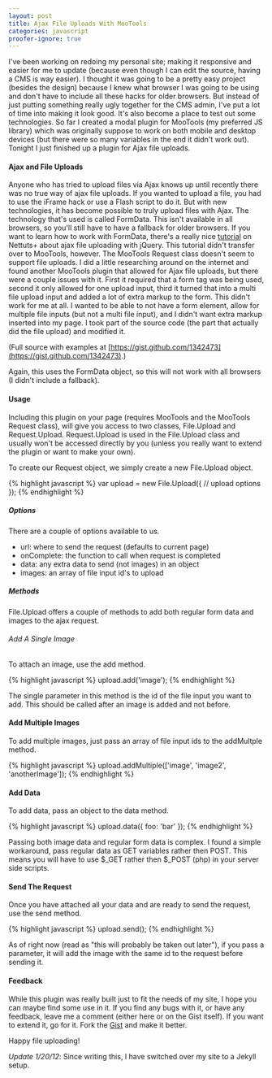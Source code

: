```yaml
---
layout: post
title: Ajax File Uploads With MooTools
categories: javascript
proofer-ignore: true
---
```

I've been working on redoing my personal site; making it responsive and easier for me to update (because even though I can edit the source, having a CMS is way easier). I thought it was going to be a pretty easy project (besides the design) because I knew what browser I was going to be using and don't have to include all these hacks for older browsers. But instead of just putting something really ugly together for the CMS admin, I've put a lot of time into making it look good. It's also become a place to test out some technologies. So far I created a modal plugin for MooTools (my preferred JS library) which was originally suppose to work on both mobile and desktop devices (but there were so many variables in the end it didn't work out). Tonight I just finished up a plugin for Ajax file uploads.

#### Ajax and File Uploads

Anyone who has tried to upload files via Ajax knows up until recently there was no true way of ajax file uploads. If you wanted to upload a file, you had to use the iFrame hack or use a Flash script to do it. But with new technologies, it has become possible to truly upload files with Ajax. The technology that's used is called FormData. This isn't available in all browsers, so you'll still have to have a fallback for older browsers. If you want to learn how to work with FormData, there's a really nice [tutorial](http://net.tutsplus.com/tutorials/javascript-ajax/uploading-files-with-ajax/) on Nettuts+ about ajax file uploading with jQuery. This tutorial didn't transfer over to MooTools, however. The MooTools Request class doesn't seem to support file uploads. I did a little researching around on the internet and found another MooTools plugin that allowed for Ajax file uploads, but there were a couple issues with it. First it required that a form tag was being used, second it only allowed for one upload input, third it turned that into a multi file upload input and added a lot of extra markup to the form. This didn't work for me at all. I wanted to be able to not have a form element, allow for multiple file inputs (but not a multi file input), and I didn't want extra markup inserted into my page. I took part of the source code (the part that actually did the file upload) and modified it.

<script src="https://gist.github.com/1342473.js?file=File.Upload.js"></script>

(Full source with examples at [https://gist.github.com/1342473](https://gist.github.com/1342473).)

Again, this uses the FormData object, so this will not work with all browsers (I didn't include a fallback).

#### Usage

Including this plugin on your page (requires MooTools and the MooTools Request class), will give you access to two classes, File.Upload and Request.Upload. Request.Upload is used in the File.Upload class and usually won't be accessed directly by you (unless you really want to extend the plugin or want to make your own).

To create our Request object, we simply create a new File.Upload object.

{% highlight javascript %}
var upload = new File.Upload({
 // upload options
});
{% endhighlight %}

##### Options

There are a couple of options available to us.

* url: where to send the request (defaults to current page)
* onComplete: the function to call when request is completed
* data: any extra data to send (not images) in an object
* images: an array of file input id's to upload

##### Methods

File.Upload offers a couple of methods to add both regular form data and images to the ajax request.

###### Add A Single Image

To attach an image, use the add method.

{% highlight javascript %}
upload.add('image');
{% endhighlight %}

The single parameter in this method is the id of the file input you want to add. This should be called after an image is added and not before.

#### Add Multiple Images

To add multiple images, just pass an array of file input ids to the addMultple method.

{% highlight javascript %}
upload.addMultiple(['image', 'image2', 'anotherImage']);
{% endhighlight %}

#### Add Data

To add data, pass an object to the data method.

{% highlight javascript %}
upload.data({
	foo: 'bar'
});
{% endhighlight %}

Passing both image data and regular form data is complex. I found a simple workaround, pass regular data as GET variables rather then POST. This means you will have to use $_GET rather then $_POST (php) in your server side scripts.

#### Send The Request

Once you have attached all your data and are ready to send the request, use the send method.

{% highlight javascript %}
upload.send();
{% endhighlight %}

As of right now (read as "this will probably be taken out later"), if you pass a parameter, it will add the image with the same id to the request before sending it.

#### Feedback

While this plugin was really built just to fit the needs of my site, I hope you can maybe find some use in it. If you find any bugs with it, or have any feedback, leave me a comment (either here or on the Gist itself). If you want to extend it, go for it. Fork the [Gist](https://gist.github.com/1342473) and make it better.

Happy file uploading!

*Update 1/20/12*: Since writing this, I have switched over my site to a Jekyll setup.
